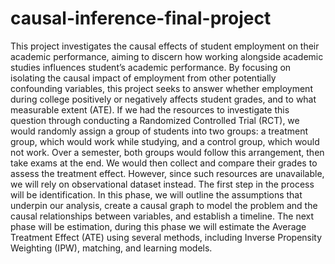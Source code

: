 # causal-inference-final-project

This project investigates the causal effects of student employment on their academic performance, aiming to discern how working alongside academic studies influences student’s academic performance. By focusing on isolating the causal impact of employment from other potentially confounding variables, this project seeks to answer whether employment during college positively or negatively affects student grades, and to what measurable extent (ATE).
If we had the resources to investigate this question through conducting a Randomized Controlled Trial (RCT), we would randomly assign a group of students into two groups: a treatment group, which would work while studying, and a control group, which would not work. Over a semester, both groups would follow this arrangement, then take exams at the end. We would then collect and compare their grades to assess the treatment effect. However, since such resources are unavailable, we will rely on observational dataset instead.
The first step in the process will be identification. In this phase, we will outline the assumptions that underpin our analysis, create a causal graph to model the problem and the causal relationships between variables, and establish a timeline. The next phase will be estimation, during this phase we will estimate the Average Treatment Effect (ATE) using several methods, including Inverse Propensity Weighting (IPW), matching, and learning models.
